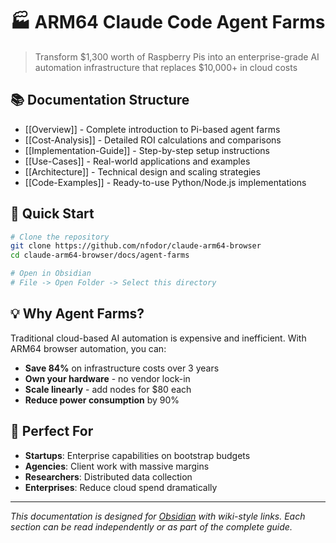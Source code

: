# 🏭 ARM64 Claude Code Agent Farms

> Transform $1,300 worth of Raspberry Pis into an enterprise-grade AI automation infrastructure that replaces $10,000+ in cloud costs

## 📚 Documentation Structure

- [[Overview]] - Complete introduction to Pi-based agent farms
- [[Cost-Analysis]] - Detailed ROI calculations and comparisons
- [[Implementation-Guide]] - Step-by-step setup instructions
- [[Use-Cases]] - Real-world applications and examples
- [[Architecture]] - Technical design and scaling strategies
- [[Code-Examples]] - Ready-to-use Python/Node.js implementations

## 🚀 Quick Start

```bash
# Clone the repository
git clone https://github.com/nfodor/claude-arm64-browser
cd claude-arm64-browser/docs/agent-farms

# Open in Obsidian
# File -> Open Folder -> Select this directory
```

## 💡 Why Agent Farms?

Traditional cloud-based AI automation is expensive and inefficient. With ARM64 browser automation, you can:

- **Save 84%** on infrastructure costs over 3 years
- **Own your hardware** - no vendor lock-in
- **Scale linearly** - add nodes for $80 each
- **Reduce power consumption** by 90%

## 🎯 Perfect For

- **Startups**: Enterprise capabilities on bootstrap budgets
- **Agencies**: Client work with massive margins
- **Researchers**: Distributed data collection
- **Enterprises**: Reduce cloud spend dramatically

---

*This documentation is designed for [Obsidian](https://obsidian.md/) with wiki-style links. Each section can be read independently or as part of the complete guide.*